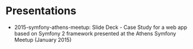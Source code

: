 # Presentations

- 2015-symfony-athens-meetup: Slide Deck - Case Study for a web app based on Symfony 2 framework presented at the Athens Symfony Meetup (January 2015)